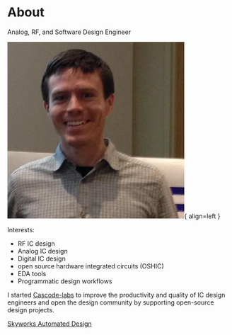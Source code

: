 # About

Analog, RF, and Software Design Engineer

![Image title](imgs/profile_picture.jpeg){ align=left }

Interests:

- RF IC design
- Analog IC design
- Digital IC design
- open source hardware integrated circuits (OSHIC)
- EDA tools
- Programmatic design workflows

I started [Cascode-labs](http://www.cascode-labs.org/) to improve the 
productivity and quality of IC design engineers and open the design community
by supporting open-source design projects.

[Skyworks Automated Design](https://skyworksinc.github.io/)
